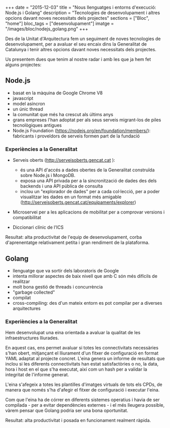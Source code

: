 +++
date        = "2015-12-03"
title       = "Nous llenguatges i entorns d'execució: Node.js i Golang"
description = "Tecnologies de desenvolupament i altres opcions davant noves necessitats dels projectes"
sections    = ["Bloc", "home"]
bloc_tags	= ["desenvolupament"]
imatge 		= "/images/bloc/nodejs_golang.png"
+++

Des de la Unitat d'Arquitectura fem un seguiment de noves tecnologies de desenvolupament, per a avaluar el seu encaix dins la Generalitat de Catalunya i tenir altres opcions davant noves necessitats dels projectes. 

Us presentem dues que tenim al nostre radar i amb les que ja hem fet alguns projectes:

## Node.js

* basat en la màquina de Google Chrome V8
* javascript
* model asíncron
* un únic thread
* la comunitat que més ha crescut als últims anys
* grans empreses l'han adoptat per als seus serveis migrant-los de piles tecnològiques antigues
* Node.js Foundation (https://nodejs.org/en/foundation/members/): fabricants i proveïdors de serveis formen part de la fundació


### Experiències a la Generalitat

* Serveis oberts (http://serveisoberts.gencat.cat ): 
	* és una API d'accés a dades obertes de la Generalitat construïda sobre Node.js i MongoDB.  
	* exposa una API privada per a la sincronització de dades des dels backends i una API pública de consulta
	* inclou un "explorador de dades" per a cada col·lecció, per a poder visualitzar les dades en un format més amigable (http://serveisoberts.gencat.cat/equipaments/explorer)

* Microservei per a les aplicacions de mobilitat per a comprovar versions i compatibilitat 

* Diccionari clínic de l'ICS

Resultat: alta productivitat de l'equip de desenvolupament, corba d'aprenentatge relativament petita i gran rendiment de la plataforma.


## Golang

* llenguatge que va sortir dels laboratoris de Google
* intenta millorar aspectes de baix nivell que amb C són més difícils de realitzar
* molt bona gestió de threads i concurrència
* "garbage collected"
* compilat
* cross-compiling: des d'un mateix entorn es pot compilar per a diverses arquitectures

### Experiències a la Generalitat

Hem desenvolupat una eina orientada a avaluar la qualitat de les infraestructures lliurades. 

En aquest cas, ens permet avaluar si totes les connectivitats necessàries s'han obert, mitjançant el lliurament d'un fitxer de configuració en format YAML adaptat al projecte concret. L'eina genera un informe de resultats que inclou si les diferents connectivitats han estat satisfactòries o no, la data, hora i host en el que s'ha executat, així com un hash per a validar la integritat de l'informe generat.

L'eina s'afegeix a totes les plantilles d'imatges virtuals de tots els CPDs, de manera que només s'ha d'afegir el fitxer de configuració i executar l'eina. 

Com que l'eina ha de córrer en diferents sistemes operatius i havia de ser compilada - per a evitar dependències externes - i el més lleugera possible, vàrem pensar que Golang podria ser una bona oportunitat. 

Resultat: alta productivitat i posada en funcionament realment ràpida.
